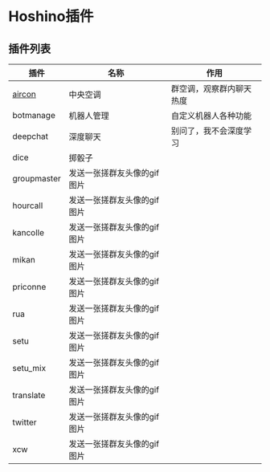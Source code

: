 # Hoshino插件
## 插件列表

| 插件 | 名称 | 作用 |
| ---- | --- | ---- |
| [aircon](https://github.com/iamwyh2019/aircon) | 中央空调 | 群空调，观察群内聊天热度 |
| botmanage | 机器人管理 | 自定义机器人各种功能 |
| deepchat | 深度聊天 | 别问了，我不会深度学习 |
| dice | 掷骰子 |
| groupmaster | 发送一张搓群友头像的gif图片 |
| hourcall | 发送一张搓群友头像的gif图片 |
| kancolle | 发送一张搓群友头像的gif图片 |
| mikan | 发送一张搓群友头像的gif图片 |
| priconne | 发送一张搓群友头像的gif图片 |
| rua | 发送一张搓群友头像的gif图片 |
| setu | 发送一张搓群友头像的gif图片 |
| setu_mix | 发送一张搓群友头像的gif图片 |
| translate | 发送一张搓群友头像的gif图片 |
| twitter | 发送一张搓群友头像的gif图片 |
| xcw | 发送一张搓群友头像的gif图片 |